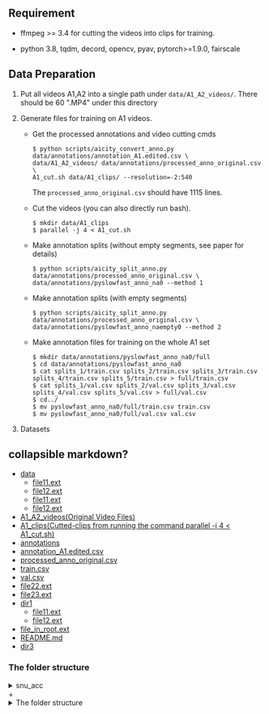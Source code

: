 ## Requirement
  + ffmpeg >= 3.4 for cutting the videos into clips for training.
 
  + python 3.8, tqdm, decord, opencv, pyav, pytorch>=1.9.0, fairscale

## Data Preparation
  1. Put all videos A1,A2 into a single path under `data/A1_A2_videos/`. There should be 60 ".MP4" under this directory
  
  2. Generate files for training on A1 videos.

     + Get the processed annotations and video cutting cmds

       ```
       $ python scripts/aicity_convert_anno.py data/annotations/annotation_A1.edited.csv \
       data/A1_A2_videos/ data/annotations/processed_anno_original.csv \
       A1_cut.sh data/A1_clips/ --resolution=-2:540
       ```
       The `processed_anno_original.csv` should have 1115 lines.

     + Cut the videos (you can also directly run bash).

       ```
       $ mkdir data/A1_clips
       $ parallel -j 4 < A1_cut.sh
       ```

     + Make annotation splits (without empty segments, see paper for details)

       ```
       $ python scripts/aicity_split_anno.py data/annotations/processed_anno_original.csv \
       data/annotations/pyslowfast_anno_na0 --method 1
       ```

     + Make annotation splits (with empty segments)

       ```
       $ python scripts/aicity_split_anno.py data/annotations/processed_anno_original.csv \
       data/annotations/pyslowfast_anno_naempty0 --method 2
       ```

     + Make annotation files for training on the whole A1 set

       ```
       $ mkdir data/annotations/pyslowfast_anno_na0/full
       $ cd data/annotations/pyslowfast_anno_na0
       $ cat splits_1/train.csv splits_2/train.csv splits_3/train.csv splits_4/train.csv splits_5/train.csv > full/train.csv
       $ cat splits_1/val.csv splits_2/val.csv splits_3/val.csv splits_4/val.csv splits_5/val.csv > full/val.csv
       $ cd../
       $ mv pyslowfast_anno_na0/full/train.csv train.csv
       $ mv pyslowfast_anno_na0/full/val.csv val.csv
       ```
  3. Datasets 
## collapsible markdown?
 * [data](./data)
   * [file11.ext](./dir1/file11.ext)
   * [file12.ext](./dir1/file12.ext)  
    * [file11.ext](./dir1/file11.ext)
    * [file12.ext](./dir1/file12.ext)
 * [A1_A2_videos(Original Video Files)](./data/A1_A2_videos)
  * [A1_clips(Cutted-clips from running the command parallel -j 4 < A1_cut.sh)](./data/A1_clips)
  * [annotations](./data/annotations)
   * [annotation_A1.edited.csv](./data/annotations/annotation_A1.edited.csv) 
   * [processed_anno_original.csv](./data/annotations/processed_anno_original.csv) 
   * [train.csv](./data/annotations/train.csv) 
   * [val.csv](./data/annotations/v.csv) 
   * [file22.ext](./dir2/file22.ext)
   * [file23.ext](./dir2/file23.ext)
 * [dir1](./dir1)
   * [file11.ext](./dir1/file11.ext)
   * [file12.ext](./dir1/file12.ext)
 * [file_in_root.ext](./file_in_root.ext)
 * [README.md](./README.md)
 * [dir3](./dir3)

### The folder structure
<details><summary>snu_acc</summary>
  + data
  
</details>
  + <details><summary>The folder structure</summary>
    <p>
      #### Datasets
      ```
      /xxxx
        ├──snu_acc
          ├── data
          │   ├── A1_A2_videos (Original Video Files)
          │   ├── A1_clips ( Cutted-clips from running the command parallel -j 4 < A1_cut.sh )
          │   ├── annotations
          │   │   ├── annotation_A1.edited.csv
          │   │   ├── processed_anno_original.csv
          │   │   ├── train.csv
          │   │   ├── val.csv
          │   │   ├── train
          │   │   │   ├── camView1
          │   │   │   │   ├── 0.csv
          │   │   │   │   ├── 1.csv
          │   │   │   │   ├── 2.csv
          │   │   │   │   ├── ...
          │   │   │   │   ├── 15.csv
          │   │   │   │   ├── 16.csv
          │   │   │   │   ├── 17.csv
          │   │   │   │   ├── 0
          │   │   │   │   ├── 1
          │   │   │   │   ├── 2
          │   │   │   │   ├── ...
          │   │   │   │   ├── 15
          │   │   │   │   ├── 16
          │   │   │   │   ├── 17
          │   │   │   ├── camView2
          │   │   │   │   ├── 0.csv
          │   │   │   │   ├── 1.csv
          │   │   │   │   ├── 2.csv
          │   │   │   │   ├── ...
          │   │   │   │   ├── 15.csv
          │   │   │   │   ├── 16.csv
          │   │   │   │   ├── 17.csv
          │   │   │   │   ├── 0
          │   │   │   │   ├── 1
          │   │   │   │   ├── 2
          │   │   │   │   ├── ...
          │   │   │   │   ├── 15
          │   │   │   │   ├── 16
          │   │   │   │   ├── 17
          │   │   │   ├── camView3
          │   │   │   │   ├── 0.csv
          │   │   │   │   ├── 1.csv
          │   │   │   │   ├── 2.csv
          │   │   │   │   ├── ...
          │   │   │   │   ├── 15.csv
          │   │   │   │   ├── 16.csv
          │   │   │   │   ├── 17.csv
          │   │   │   │   ├── 0
          │   │   │   │   ├── 1
          │   │   │   │   ├── 2
          │   │   │   │   ├── ...
          │   │   │   │   ├── 15
          │   │   │   │   ├── 16
          │   │   │   │   ├── 17
          │   │   ├── val
          │   │   │   ├── camView1
          │   │   │   │   ├── 0.csv
          │   │   │   │   ├── 1.csv
          │   │   │   │   ├── 2.csv
          │   │   │   │   ├── ...
          │   │   │   │   ├── 15.csv
          │   │   │   │   ├── 16.csv
          │   │   │   │   ├── 17.csv
          │   │   │   │   ├── 0
          │   │   │   │   ├── 1
          │   │   │   │   ├── 2
          │   │   │   │   ├── ...
          │   │   │   │   ├── 15
          │   │   │   │   ├── 16
          │   │   │   │   ├── 17
          │   │   │   ├── camView2
          │   │   │   │   ├── 0.csv
          │   │   │   │   ├── 1.csv
          │   │   │   │   ├── 2.csv
          │   │   │   │   ├── ...
          │   │   │   │   ├── 15.csv
          │   │   │   │   ├── 16.csv
          │   │   │   │   ├── 17.csv
          │   │   │   │   ├── 0
          │   │   │   │   ├── 1
          │   │   │   │   ├── 2
          │   │   │   │   ├── ...
          │   │   │   │   ├── 15
          │   │   │   │   ├── 16
          │   │   │   │   ├── 17
          │   │   │   ├── camView3
          │   │   │   │   ├── 0.csv
          │   │   │   │   ├── 1.csv
          │   │   │   │   ├── 2.csv
          │   │   │   │   ├── ...
          │   │   │   │   ├── 15.csv
          │   │   │   │   ├── 16.csv
          │   │   │   │   ├── 17.csv
          │   │   │   │   ├── 0
          │   │   │   │   ├── 1
          │   │   │   │   ├── 2
          │   │   │   │   ├── ...
          │   │   │   │   ├── 15
          │   │   │   │   ├── 16
          │   │   │   │   ├── 17
          ├── labels
          ├── pose
          ├── videos
          │   ├── user_id_xxx
          │   │   ├── VIDEO1.MP4
          │   │   ├── VIDEO2.MP4
          │   │   ├── ...
          │   ├── ...
          ├── video_ids.csv
      ```        
    </p>
    </detail>
                                                                                 
    
  
  
     + download pre-trained K700 checkpoints from [here](https://drive.google.com/file/d/1wn1392Kn6CFxcSH6lJpqZky9-PJxqTlY/view?usp=sharing). Put the `k700_train_mvitV2_full_16x4_fromscratch_e200_448.pyth` under `models/`. This model achieves 71.91 top-1 accuracy on Kinetics700 validation sets.

## Training
  Train using the 16x4, 448 crop K700 pretrained model on A1 videos for 200 epochs, as in the paper.
  Here we test it with a machine with 3-GPUs (11GB memory per GPU). The code base supports multi-machine training as well.

  First we need to add the code file path (root path) to PYTHONPATH:

  ```
    $ export PYTHONPATH=$PWD/:$PYTHONPATH;
  ```

  Remove `Dashboard_User_id_24026_NoAudio_3.24026.533.535.MP4` from `data/annotations/pyslowfast_anno_na0/full/train.csv`.

  Train:

  ```
    $ mkdir -p exps/aicity_train
    $ cd exps/aicity_train
    $ python ../../tools/run_net.py --cfg ../../configs/VITV2_FULL_B_16x4_CONV_448.yaml \
    TRAIN.CHECKPOINT_FILE_PATH ../../models/k700_train_mvitV2_full_16x4_fromscratch_e200_448.pyth \
    DATA.PATH_PREFIX ../../data/A1_clips \
    DATA.PATH_TO_DATA_DIR ../../data/annotations/pyslowfast_anno_na0/full \
    TRAIN.ENABLE True TRAIN.BATCH_SIZE 3 NUM_GPUS 3 TEST.BATCH_SIZE 3 TEST.ENABLE False \
    DATA_LOADER.NUM_WORKERS 8 SOLVER.BASE_LR 0.000005 SOLVER.WARMUP_START_LR 1e-7 \
    SOLVER.WARMUP_EPOCHS 30.0 SOLVER.COSINE_END_LR 1e-7 SOLVER.MAX_EPOCH 200 LOG_PERIOD 1000 \
    TRAIN.CHECKPOINT_PERIOD 100 TRAIN.EVAL_PERIOD 200 USE_TQDM True \
    DATA.DECODING_BACKEND decord DATA.TRAIN_CROP_SIZE 448 DATA.TEST_CROP_SIZE 448 \
    TRAIN.AUTO_RESUME True TRAIN.CHECKPOINT_EPOCH_RESET True \
    TRAIN.MIXED_PRECISION False MODEL.ACT_CHECKPOINT True \
    TENSORBOARD.ENABLE False TENSORBOARD.LOG_DIR tb_log \
    MIXUP.ENABLE False MODEL.LOSS_FUNC cross_entropy \
    MODEL.DROPOUT_RATE 0.5 MVIT.DROPPATH_RATE 0.4 \
    SOLVER.OPTIMIZING_METHOD adamw
  ```

  The model we used that ranks No.2 on the leaderboard was trained using 2x8 A100 GPUs with a global batch size of 64 and a learning rate of 1e-4 (also with gradient check-pointing but no mixed precision training). So for a 3-GPU train, we use a batch size of 3 and a learning rate of 0.000005 according to the linear scaling rule. However, in order to reproduce our results, a similar number of batch size is recommended.

  To run this code on multi-machine with PyTorch DDP, add `--init_method "tcp://${MAIN_IP}:${PORT}" --num_shards ${NUM_MACHINE} --shard_id ${INDEX}` to the commands. `${MAIN_IP}` is the IP for the root node. `${INDEX}` is the node's index.

## Inference
  To get submission file for a test dataset, we need the model, threshold file, the videos, and the video_ids.csv.

  1. Get the model

     Follow the Training process or download our checkpoint from [here](https://drive.google.com/file/d/12LQ_2iZZyFJcUjJ6zpU1CcHCbYEmoGJs/view?usp=sharing). Put the models under `models/`. This is the model that achieves No.2 on the A2 leaderboard.

  2. Get the thresholds. Put them under `thresholds/`.

     + Best public leaderboard threshold from [here](https://drive.google.com/file/d/1_TqeoV7MEuVp0LzlN99t3Kj5TvG-1Ry5/view?usp=sharing). (Empirically searched)

     + Best general leaderboard threshold from [here](https://drive.google.com/file/d/1xu3heJctorJ5QDyXCL2z81cUb3B3cwoN/view?usp=sharing). (Grid searched)

     + A1 pyslowfast_anno_naempty0/splits_1 trained and empirically searched from [here](https://drive.google.com/file/d/14gBk-mckw3eKKGu-rJtW2crn_z-4f9ug/view?usp=sharing).

  3. Run sliding-window classification (single GPU).

     Given a list of video names and the path to the videos, run the model.
     16x4, 448 model with batch_size=1 will take 5 GB GPU memory to run.

     ```
      # cd back to the root path
      $ python scripts/run_action_classification_temporal_inf.py A2_videos.lst data/A1_A2_videos/ \
      models/aicity_train_mvitV2_16x4_fromk700_e200_lr0.0001_yeswarmup_nomixup_dp0.5_dpr0.4_adamw_na0_full_448.pyth \
      test/16x4_s16_448_full_na0_A2test \
      --model_dataset aicity --frame_length 16 --frame_stride 4 --proposal_length 64 \
      --proposal_stride 16 --video_fps 30.0  --frame_size 448 \
      --pyslowfast_cfg configs/Aicity/MVITV2_FULL_B_16x4_CONV_448.yaml \
      --batch_size 1 --num_cpu_workers 4
     ```

  4. Run post-processing with the given threshold file to get the submission files.

     ```
     $ python scripts/aicity_inf.py test/16x4_s16_448_full_na0_A2test thresholds/public_leaderboard_thres.txt \
     A2_video_ids.csv test/16x4_s16_448_full_na0_A2test.txt --agg_method avg \
     --chunk_sort_base_single_vid score --chunk_sort_base_multi_vid length --use_num_chunk 1
     ```

     The submission file is `test/16x4_s16_448_full_na0_A2test.txt`. This should get F1=0.3295 as on the leaderboard on A2 test.

## Acknowledgement
  This code base heavily adopts the [PySlowFast](https://github.com/facebookresearch/SlowFast) code base.
